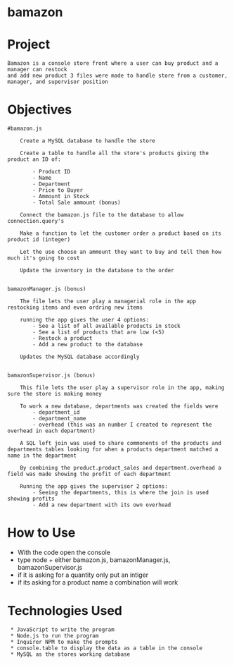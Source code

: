 # bamazon

# Project
	Bamazon is a console store front where a user can buy product and a manager can restock 
	and add new product 3 files were made to handle store from a customer, manager, and supervisor position

# Objectives

	#bamazon.js
	
		Create a MySQL database to handle the store

		Create a table to handle all the store's products giving the product an ID of:

			- Product ID
			- Name
			- Department
			- Price to Buyer
			- Ammount in Stock
			- Total Sale ammount (bonus)

		Connect the bamazon.js file to the database to allow connection.query's

		Make a function to let the customer order a product based on its product id (integer)

		Let the use choose an ammount they want to buy and tell them how much it's going to cost

		Update the inventory in the database to the order
		

	bamazonManager.js (bonus)

		The file lets the user play a managerial role in the app restocking items and even ordring new items

		running the app gives the user 4 options:
			- See a list of all available products in stock
			- See a list of products that are low (<5)
			- Restock a product
			- Add a new product to the database

		Updates the MySQL database accordingly
		

	bamazonSupervisor.js (bonus)

		This file lets the user play a supervisor role in the app, making sure the store is making money

		To work a new database, departments was created the fields were
			- department_id
			- department_name
			- overhead (this was an number I created to represent the overhead in each department)

		A SQL left join was used to share commonents of the products and departments tables looking for when a products department matched a name in the department

		By combining the product.product_sales and department.overhead a field was made showing the profit of each department

		Running the app gives the supervisor 2 options:
			- Seeing the departments, this is where the join is used showing profits
			- Add a new department with its own overhead


# How to Use

  * With the code open the console 
  * type node + either bamazon.js, bamazonManager.js, bamazonSupervisor.js
  * if it is asking for a quantity only put an intiger
  * if its asking for a product name a combination will work

# Technologies Used
	 * JavaScript to write the program
	 * Node.js to run the program
	 * Inquirer NPM to make the prompts
	 * console.table to display the data as a table in the console
	 * MySQL as the stores working database

		
